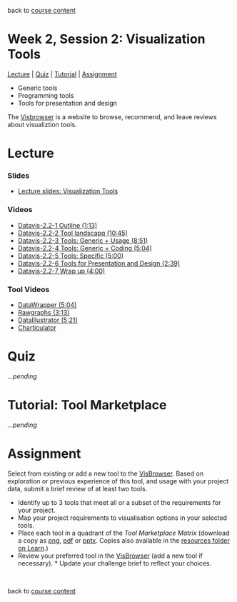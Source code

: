 back to [course content](index)


# Week 2, Session 2: Visualization Tools

[Lecture](#lecture) | [Quiz](#quiz) | [Tutorial](#tutorial-tool-marketplace) | [Assignment](#assignment)

* Generic tools
* Programming tools
* Tools for presentation and design

The [Visbrowser](http://vistools.net) is a website to browse, recommend, and leave reviews about visualiztion tools.

# Lecture 

### Slides
* [Lecture slides: Visualization Tools](files/2.2-Visualisation-Tools.pdf)  

### Videos
* [Datavis-2.2-1 Outline (1:13)](https://drive.google.com/file/d/1ZeEWgFDmN2TFDYsn5OIENVkbw0HxAEe6/view?usp=sharing)
* [Datavis-2.2-2 Tool landscapq (10:45)](https://drive.google.com/file/d/1U4fUA1NDb7Jt4JQcgmhb3bOTEgSRcwBP/view?usp=sharing)
* [Datavis-2.2-3 Tools: Generic + Usage (8:51)](https://drive.google.com/file/d/10VE8bIbVkdN0omoZRLzo_qY3YqLNNaaN/view?usp=sharing)
* [Datavis-2.2-4 Tools: Generic + Coding (5:04)](https://drive.google.com/file/d/17MV6w_pLMTL7vj19vJ8EATaKH--PklZ4/view?usp=sharing)
* [Datavis-2.2-5 Tools: Specific (5:00)](https://drive.google.com/file/d/1vN9G-7Wv39swyBC2MAwSCGaDyl_Kfo_v/view?usp=sharing)
* [Datavis-2.2-6 Tools for Presentation and Design (2:39)](https://drive.google.com/file/d/1LcO5YOTxCMkVAUQFedr15B0Ce0-RSSZJ/view?usp=sharing)
* [Datavis-2.2-7 Wrap up (4:00)](https://drive.google.com/file/d/1MORDcodBNuiLr0Xj4DDVSNR5LbVc3nPS/view?usp=sharing)


### Tool Videos
* [DataWrapper (5:04)](https://drive.google.com/file/d/1m1vTAwo8RhutOkI8Svh8LpobLbtcMErL/view?usp=sharing)
* [Rawgraphs (3:13)](https://drive.google.com/file/d/10hJOBJ6yRvIrFBp0-rVwwFeSGwxj1Duo/view?usp=sharing)
* [DataIllustrator (5:21)](http://data-illustrator.com)
* [Charticulator](https://charticulator.com)



# Quiz

*...pending*

# Tutorial: Tool Marketplace

*...pending*

# Assignment

Select from existing or add a new tool to the [VisBrowser](https://vistools.net). Based on exploration or previous experience of this tool, and usage with your project data, submit a brief review of at least two tools.
* Identify up to 3 tools that meet all or a subset of the requirements for your project.
* Map your project requirements to visualisation options in your selected tools.
* Place each tool in a quadrant of the <i>Tool Marketplace Matrix</i> (download a copy as <a href="files/tool_marketplace_matrix.png">png</a>, <a href="files/tool_marketplace_matrix.pdf">pdf</a> or <a href="files/tool_marketplace_matrix.pptx">pptx</a>. Copies also available in the <a href="https://bit.ly/sfcdv_additional_resources">resources folder on Learn</a>.)
* Review your preferred tool in the <a href="https://vistools.net">VisBrowser</a> (add a new tool if necessary).    * Update your challenge brief to reflect your choices.

<p>&nbsp;</p>

back to [course content](index)
